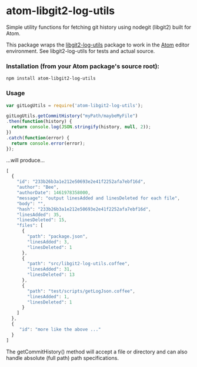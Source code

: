 # atom-libgit2-log-utils

Simple utility functions for fetching git history using nodegit (libgit2) built for Atom.

This package wraps the [libgit2-log-utils](https://github.com/littlebee/libgit2-log-utils) package to work in the [Atom](http://atom.io) editor environment.  See libgit2-log-utils for tests and actual source.

### Installation (from your Atom package's source root):
`npm install atom-libgit2-log-utils`


### Usage

```javascript
var gitLogUtils = require('atom-libgit2-log-utils');

gitLogUtils.getCommitHistory("myPath/maybeMyFile")
.then(function(history) {
  return console.log(JSON.stringify(history, null, 2));
})
.catch(function(error) {
  return console.error(error);
});

```
...will produce...

```javascript
[
  {
    "id": "233b26b3a1e212e50693e2e41f2252afa7ebf16d",
    "author": "Bee",
    "authorDate": 1461978358000,
    "message": "output linesAdded and linesDeleted for each file",
    "body": "",
    "hash": "233b26b3a1e212e50693e2e41f2252afa7ebf16d",
    "linesAdded": 35,
    "linesDeleted": 15,
    "files": [
      {
        "path": "package.json",
        "linesAdded": 3,
        "linesDeleted": 1
      },
      {
        "path": "src/libgit2-log-utils.coffee",
        "linesAdded": 31,
        "linesDeleted": 13
      },
      {
        "path": "test/scripts/getLogJson.coffee",
        "linesAdded": 1,
        "linesDeleted": 1
      }
    ]
  },
  {
     "id": "more like the above ..."
  }
]
```
The getCommitHistory() method will accept a file or directory and can also handle absolute (full path) path specifications.
